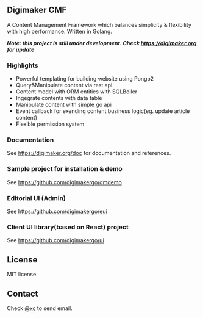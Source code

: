 Digimaker CMF
----------------
A Content Management Framework which balances simplicity & flexibility with high performance. Written in Golang.

***<em>Note: this project is still under development. Check https://digimaker.org for update</em>***

### Highlights
- Powerful templating for building website using Pongo2
- Query&Manipulate content via rest api.
- Content model with ORM entities with SQLBoiler
- Ingegrate contents with data table
- Manipulate content with simple go api
- Event callback for exending content business logic(eg. update article content)
- Flexible permission system


### Documentation
See https://digimaker.org/doc for documentation and references.

### Sample project for installation & demo
See https://github.com/digimakergo/dmdemo

### Editorial UI (Admin)
See https://github.com/digimakergo/eui 

### Client UI library(based on React) project
See https://github.com/digimakergo/ui


License
--------
MIT license.

Contact
--------
Check [@xc](https://www.github.com/xc) to send email.
